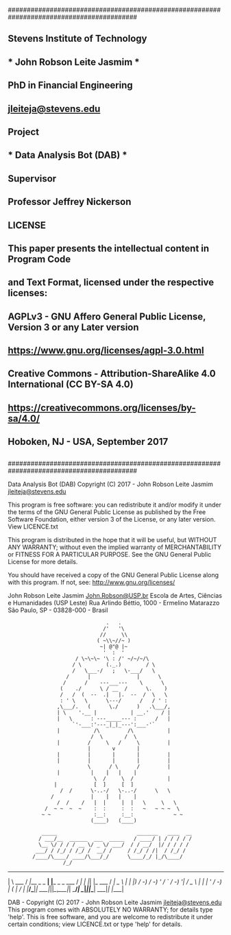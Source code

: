 ##########################################################################################
##                                                                                      ##
##                            Stevens Institute of Technology                           ##
##                                                                                      ##
##                             * John Robson Leite Jasmim *                             ##
##                             PhD in Financial Engineering                             ##
##                                  jleiteja@stevens.edu                                ##
##                                                                                      ##
##                                                                                      ##
##                                        Project                                       ##
##                              * Data Analysis Bot (DAB) *                             ##
##                                                                                      ##
##                                                                                      ##
##                                      Supervisor                                      ##
##                              Professor Jeffrey Nickerson                             ##
##                                                                                      ##
##                                                                                      ##
##                                        LICENSE                                       ##
##             This paper presents the intellectual content in Program Code             ##
##               and Text Format, licensed under the respective licenses:               ##
##                                                                                      ##
##      AGPLv3 - GNU Affero General Public License, Version 3 or any Later version      ##
##                      https://www.gnu.org/licenses/agpl-3.0.html                      ##
##                                                                                      ##
##      Creative Commons - Attribution-ShareAlike 4.0 International (CC BY-SA 4.0)      ##
##                    https://creativecommons.org/licenses/by-sa/4.0/                   ##
##                                                                                      ##
##                                                                                      ##
##                           Hoboken, NJ - USA, September 2017                          ##
##                                                                                      ##
##########################################################################################


Data Analysis Bot (DAB)
Copyright (C) 2017 - John Robson Leite Jasmim <jleiteja@stevens.edu>

This program is free software: you can redistribute it and/or modify
it under the terms of the GNU General Public License as published by
the Free Software Foundation, either version 3 of the License, or any
later version.  View LICENCE.txt

This program is distributed in the hope that it will be useful,
but WITHOUT ANY WARRANTY; without even the implied warranty of
MERCHANTABILITY or FITNESS FOR A PARTICULAR PURPOSE.
See the GNU General Public License for more details.

You should have received a copy of the GNU General Public License
along with this program.  If not, see: http://www.gnu.org/licenses/


John Robson Leite Jasmim <John.Robson@USP.br>
Escola de Artes, Ciências e Humanidades (USP Leste)
Rua Arlindo Béttio, 1000 - Ermelino Matarazzo
São Paulo, SP - 03828-000 - Brasil


                                    .   .
                                   /'   '\
                                  //     \\
                                 ( ~\\~//~ )
                                  ~| @"@ |~
                                   '  :  '
                          / \~\~\~ '\ : /' ~/~/~/\
                         / \        (._.)        / \
                         /   \___-/   ;   \-___/   \
                       /      |               |      \
                      /      /    ---___---    \      \
                     (    ./      \ / __  /      \.    )
                     /   /  (  --  .|   |.  --  /  \   \
                     : ' \   \      \---/      /   / ' :
                    ,\___/.   (      \./      )   .\___/,
                    | \    '.__ |           | __.'    / |
                    |   \      : ---_____--- :      /   |
                         `'-___:'---_|_|_---':___-'`
                    |           /\         /\           |
                               /  \       /  \
                    |         /     \   /     \         |
                              |       v       |
                    |         |       |       |         |
                    |         |       |       |         |
                              \      / \      /         |
                    |          |    |   |    |
                                \  /     \  /           |
                   |            [  ]     [  ]
                     /  /      \-..-/   \-..-/      \   \
                  /            |    |   |    |
                    /  /    /   |  |     |  |   \     \   \
                /  ~ ~  ~  ~    :  :     :  :   ~   ~ ~ ~  \
               ~ ~              :__:     :__:             ~ ~
                               (____)   (____)

               _____                          _______   ____  __
              / ___/__  ______  ___  _____   / ____/ | / / / / /
              \__ \/ / / / __ \/ _ \/ ___/  / / __/  |/ / / / /
             ___/ / /_/ / /_/ /  __/ /     / /_/ / /|  / /_/ /
            /____/\____/ ____/\___/_/      \____/_/ |_/\____/
                      /_/

 ___       __             _                __   _   _           ___ ___ _
|   \ ___ / _|___ _ _  __| |___ _ _   ___ / _| | |_| |_  ___   / __| _ \ |
| |) / -_)  _/ -_) ' \/ _` / -_) '_| / _ \  _| |  _| ' \/ -_) | (_ |  _/ |__
|___/\___|_| \___|_||_\__,_\___|_|   \___/_|    \__|_||_\___|  \___|_| |____|


DAB - Copyright (C) 2017 - John Robson Leite Jasmim <jleiteja@stevens.edu>
This program comes with ABSOLUTELY NO WARRANTY; for details type 'help'.
This is free software, and you are welcome to redistribute it under certain
conditions; view LICENCE.txt or type 'help' for details.
